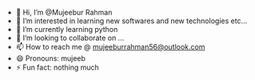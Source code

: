 - 👋 Hi, I’m @Mujeebur Rahman
- 👀 I’m interested in learning new softwares and new technologies etc...
- 🌱 I’m currently learning python
- 💞️ I’m looking to collaborate on ...
- 📫 How to reach me @ mujeeburrahman56@outlook.com
- 😄 Pronouns: mujeeb
- ⚡ Fun fact: nothing much

